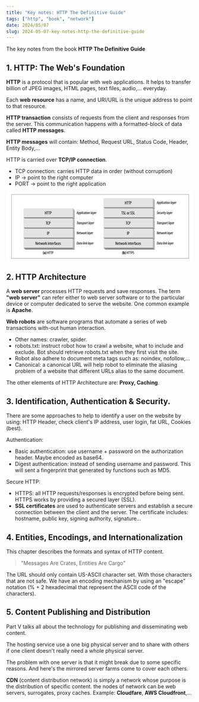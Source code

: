 ```yaml
---
title: "Key notes: HTTP The Definitive Guide"
tags: ["http", "book", "network"]
date: 2024/05/07
slug: 2024-05-07-key-notes-http-the-definitive-guide
---
```


The key notes from the book **HTTP The Definitive Guide**

## 1. HTTP: The Web's Foundation

**HTTP** is a protocol that is popular with web applications. It helps to transfer billion of JPEG images, HTML pages, text files, audio,... everyday.

Each **web resource** has a name, and URI/URL is the unique address to point to that resource.

**HTTP transaction** consists of requests from the client and responses from the server. This communication happens with a formatted-block of data called **HTTP messages**.

**HTTP messages** will contain: Method, Request URL, Status Code, Header, Entity Body,...

HTTP is carried over **TCP/IP connection**.

- TCP connection: carries HTTP data in order (without corruption)
- IP -> point to the right computer
- PORT -> point to the right application

![TCP Connection](https://raw.githubusercontent.com/southxzx/handbook-gatsby/main/_posts/everyday/_meta/tcp-connection.png)

## 2. HTTP Architecture

A **web server** processes HTTP requests and save responses. The term **"web server"** can refer either to web server software or to the particular device or computer dedicated to serve the website. One common example is **Apache**.

**Web robots** are software programs that automate a series of web transactions with-out human interaction.

- Other names: crawler, spider.
- robots.txt: instruct robot how to crawl a website, what to include and exclude. Bot should retrieve robots.txt when they first visit the site.
- Robot also adhere to document meta tags such as: noindex, nofollow,...
- Canonical: a canonical URL will help robot to eliminate the aliasing problem of a website that different URLs alias to the same document.

The other elements of HTTP Architecture are: **Proxy, Caching**.

## 3. Identification, Authentication & Security.

There are some approaches to help to identify a user on the website by using: HTTP Header, check client's IP address, user login, fat URL, Cookies (best).

Authentication:

- Basic authentication: use username + password on the authorization header. Maybe encoded as base64.
- Digest authentication: instead of sending username and password. This will sent a fingerprint that generated by functions such as MD5.

Secure HTTP:

- HTTPS: all HTTP requests/responses is encrypted before being sent. HTTPS works by providing a secured layer (SSL).
- **SSL certificates** are used to authenticate servers and establish a secure connection between the client and the server. The certificate includes: hostname, public key, signing authority, signature...

## 4. Entities, Encodings, and Internationalization

This chapter describes the formats and syntax of HTTP content.

> "Messages Are Crates, Entities Are Cargo"

The URL should only contain US-ASCII character set. With those characters that are not safe. We have an encoding mechanism by using an "escape" notation (% + 2 hexadecimal that represent the ASCII code of the characters).

## 5. Content Publishing and Distribution

Part V talks all about the technology for publishing and disseminating web content.

The hosting service use a one big physical server and to share with others if one client doesn't really need a whole physical server.

The problem with one server is that it might break due to some specific reasons. And here's the mirrored server farms come to cover each others.

**CDN** (content distribution network) is simply a network whose purpose is the distribution of specific content. the nodes of network can be web servers, surrogates, proxy caches. Example: **Cloudfare**, **AWS Cloudfront**,...
